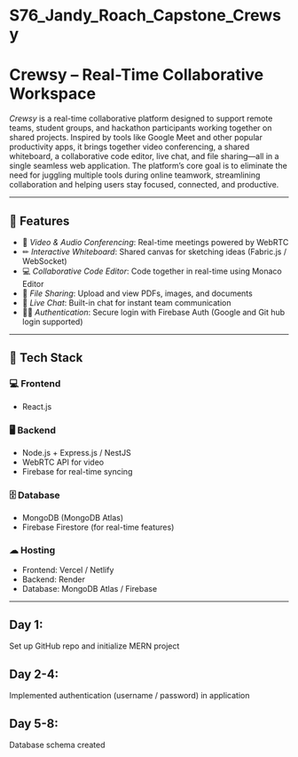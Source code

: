 # S76_Jandy_Roach_Capstone_Crewsy
# Crewsy – Real-Time Collaborative Workspace

*Crewsy* is a real-time collaborative platform designed to support remote teams, student groups, and hackathon participants working together on shared projects. Inspired by tools like Google Meet and other popular productivity apps, it brings together video conferencing, a shared whiteboard, a collaborative code editor, live chat, and file sharing—all in a single seamless web application.
The platform’s core goal is to eliminate the need for juggling multiple tools during online teamwork, streamlining collaboration and helping users stay focused, connected, and productive.



---


## 🚀 Features

- 🎥 *Video & Audio Conferencing*: Real-time meetings powered by WebRTC 
- ✏ *Interactive Whiteboard*: Shared canvas for sketching ideas (Fabric.js / WebSocket)
- 💻 *Collaborative Code Editor*: Code together in real-time using Monaco Editor
- 📂 *File Sharing*: Upload and view PDFs, images, and documents
- 💬 *Live Chat*: Built-in chat for instant team communication
- 🧑‍💻 *Authentication*: Secure login with Firebase Auth  (Google and Git hub login supported)

---

## 🧰 Tech Stack

### 💻 Frontend
- React.js

### 🖥 Backend
- Node.js + Express.js / NestJS
- WebRTC  API for video
- Firebase for real-time syncing

### 🗄 Database
- MongoDB (MongoDB Atlas)
- Firebase Firestore (for real-time features)

### ☁ Hosting
- Frontend: Vercel / Netlify
- Backend: Render 
- Database: MongoDB Atlas / Firebase

---
## Day 1: 

Set up GitHub repo and initialize MERN project


## Day 2-4:


Implemented authentication (username / password) in application

## Day 5-8:
Database schema created